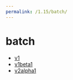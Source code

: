 ```yaml
---
permalink: /1.15/batch/
---
```


# batch



* [v1](v1/index.md)
* [v1beta1](v1beta1/index.md)
* [v2alpha1](v2alpha1/index.md)